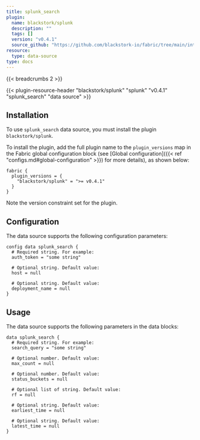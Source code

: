 ```yaml
---
title: splunk_search
plugin:
  name: blackstork/splunk
  description: ""
  tags: []
  version: "v0.4.1"
  source_github: "https://github.com/blackstork-io/fabric/tree/main/internal/splunk/"
resource:
  type: data-source
type: docs
---
```


{{< breadcrumbs 2 >}}

{{< plugin-resource-header "blackstork/splunk" "splunk" "v0.4.1" "splunk_search" "data source" >}}

## Installation

To use `splunk_search` data source, you must install the plugin `blackstork/splunk`.

To install the plugin, add the full plugin name to the `plugin_versions` map in the Fabric global configuration block (see [Global configuration]({{< ref "configs.md#global-configuration" >}}) for more details), as shown below:

```hcl
fabric {
  plugin_versions = {
    "blackstork/splunk" = ">= v0.4.1"
  }
}
```

Note the version constraint set for the plugin.

## Configuration

The data source supports the following configuration parameters:

```hcl
config data splunk_search {
  # Required string. For example:
  auth_token = "some string"

  # Optional string. Default value:
  host = null

  # Optional string. Default value:
  deployment_name = null
}
```

## Usage

The data source supports the following parameters in the data blocks:

```hcl
data splunk_search {
  # Required string. For example:
  search_query = "some string"

  # Optional number. Default value:
  max_count = null

  # Optional number. Default value:
  status_buckets = null

  # Optional list of string. Default value:
  rf = null

  # Optional string. Default value:
  earliest_time = null

  # Optional string. Default value:
  latest_time = null
}
```